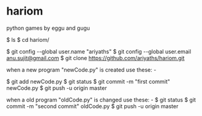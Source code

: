 # hariom
python games by eggu and gugu

$ ls
$ cd hariom/

$ git config --global user.name "ariyaths"
$ git config --global user.email anu.sujit@gmail.com
$ git clone https://github.com/ariyaths/hariom.git

when a new program "newCode.py" is created use these: -

$ git add newCode.py
$ git status
$ git commit -m "first commit" newCode.py
$ git push -u origin master


when a old program "oldCode.py" is changed use these: -
$ git status
$ git commit -m "second commit" oldCode.py
$ git push -u origin master
